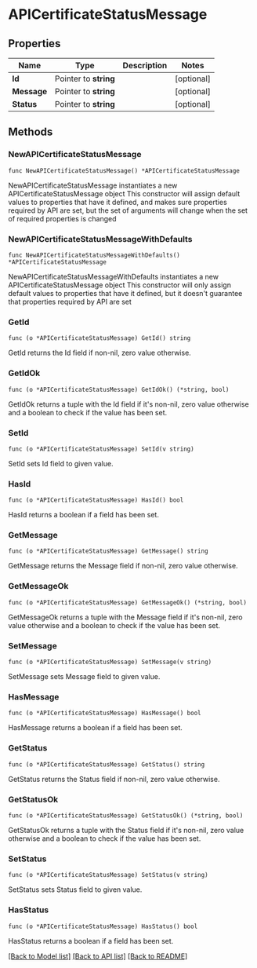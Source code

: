 # APICertificateStatusMessage

## Properties

Name | Type | Description | Notes
------------ | ------------- | ------------- | -------------
**Id** | Pointer to **string** |  | [optional] 
**Message** | Pointer to **string** |  | [optional] 
**Status** | Pointer to **string** |  | [optional] 

## Methods

### NewAPICertificateStatusMessage

`func NewAPICertificateStatusMessage() *APICertificateStatusMessage`

NewAPICertificateStatusMessage instantiates a new APICertificateStatusMessage object
This constructor will assign default values to properties that have it defined,
and makes sure properties required by API are set, but the set of arguments
will change when the set of required properties is changed

### NewAPICertificateStatusMessageWithDefaults

`func NewAPICertificateStatusMessageWithDefaults() *APICertificateStatusMessage`

NewAPICertificateStatusMessageWithDefaults instantiates a new APICertificateStatusMessage object
This constructor will only assign default values to properties that have it defined,
but it doesn't guarantee that properties required by API are set

### GetId

`func (o *APICertificateStatusMessage) GetId() string`

GetId returns the Id field if non-nil, zero value otherwise.

### GetIdOk

`func (o *APICertificateStatusMessage) GetIdOk() (*string, bool)`

GetIdOk returns a tuple with the Id field if it's non-nil, zero value otherwise
and a boolean to check if the value has been set.

### SetId

`func (o *APICertificateStatusMessage) SetId(v string)`

SetId sets Id field to given value.

### HasId

`func (o *APICertificateStatusMessage) HasId() bool`

HasId returns a boolean if a field has been set.

### GetMessage

`func (o *APICertificateStatusMessage) GetMessage() string`

GetMessage returns the Message field if non-nil, zero value otherwise.

### GetMessageOk

`func (o *APICertificateStatusMessage) GetMessageOk() (*string, bool)`

GetMessageOk returns a tuple with the Message field if it's non-nil, zero value otherwise
and a boolean to check if the value has been set.

### SetMessage

`func (o *APICertificateStatusMessage) SetMessage(v string)`

SetMessage sets Message field to given value.

### HasMessage

`func (o *APICertificateStatusMessage) HasMessage() bool`

HasMessage returns a boolean if a field has been set.

### GetStatus

`func (o *APICertificateStatusMessage) GetStatus() string`

GetStatus returns the Status field if non-nil, zero value otherwise.

### GetStatusOk

`func (o *APICertificateStatusMessage) GetStatusOk() (*string, bool)`

GetStatusOk returns a tuple with the Status field if it's non-nil, zero value otherwise
and a boolean to check if the value has been set.

### SetStatus

`func (o *APICertificateStatusMessage) SetStatus(v string)`

SetStatus sets Status field to given value.

### HasStatus

`func (o *APICertificateStatusMessage) HasStatus() bool`

HasStatus returns a boolean if a field has been set.


[[Back to Model list]](../README.md#documentation-for-models) [[Back to API list]](../README.md#documentation-for-api-endpoints) [[Back to README]](../README.md)


